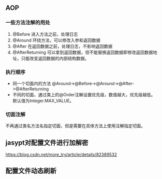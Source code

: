 ## AOP
### 一些方法注解的用处
1. @Before 进入方法之前，处理日志
2. @Around 环绕方法，可以修改入参和返回数据
3. @After  在返回数据之前，处理日志，不影响返回数据
4. @AfterReturning 可以拿到返回数据，但不能替换返回数据即修改返回数据地址，只能改变返回数据的内部结构数据。
### 执行顺序
- 同一个切面内的方法 @Around->@Before->@Around->@After->@AfterReturning
- 不同的切面，通过类上的@Order注解设置优先级，数值越大，优先级越低。默认值为Integer.MAX_VALUE。
### 切面注解
不再通过类名方法名指定切面，但是需要在具体方法上使用注解指定切面。

## jasypt对配置文件进行加解密
https://blog.csdn.net/more_try/article/details/82389532

## 配置文件动态刷新

